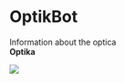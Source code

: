# OptikBot
Information about the optica <br>
**Optika**


<img src="http://iroptika.at.ua/Kartinki/OptObj1_9.jpg"></img>
